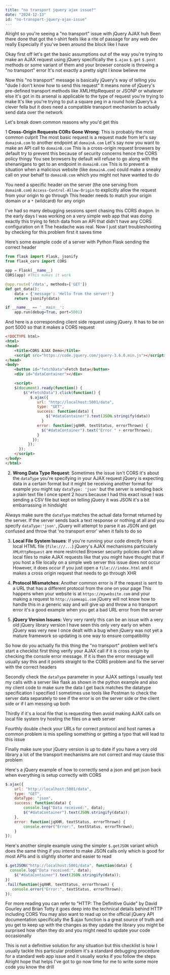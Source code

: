 ```yaml
---
title: "no transport jquery ajax issue?"
date: "2024-12-13"
id: "no-transport-jquery-ajax-issue"
---
```


Alright so you're seeing a "no transport" issue with jQuery AJAX huh Been there done that got the t-shirt feels like a rite of passage for any web dev really Especially if you've been around the block like I have

Okay first off let's get the basic assumptions out of the way you're trying to make an AJAX request using jQuery specifically the `$.ajax` `$.get` `$.post` methods or some variant of them and your browser console is throwing a "no transport" error It's not exactly a pretty sight I know believe me

Now this "no transport" message is basically jQuery's way of telling you "dude I don't know how to send this request" It means none of jQuery's pre-defined transport methods like XMLHttpRequest or JSONP or whatever else it's got in its arsenal is applicable to the type of request you're trying to make It's like you're trying to put a square peg in a round hole jQuery’s a clever fella but it does need a compatible transport mechanism to actually send data over the network

Let's break down common reasons why you'd get this

1 **Cross-Origin Requests CORs Gone Wrong**: This is probably the most common culprit The most basic request is a request made from let's say `domainA.com` to another endpoint at `domainA.com` Let's say now you want to make an API call to `domainB.com` This is a cross-origin request browsers by default try to prevent this because of security concerns hence the CORS policy thingy You see browsers by default will refuse to go along with the shenanigans to get to an endpoint in `domainB.com` This is to prevent a situation when a malicious website (like `domainA.com`) could make a sneaky call on your behalf to `domainB.com` which you might not have wanted to do

You need a specific header on the server (the one serving from `domainB.com`)  `Access-Control-Allow-Origin` to explicitly allow the request from your origin to go through This header needs to match your origin domain or a `*` (wildcard) for any origin

I've had so many debugging sessions spent chasing this CORS dragon. In the early days I was working on a very simple web app that was doing exactly this trying to fetch data from an API that didn't have any CORS configuration on it The headache was real. Now I just start troubleshooting by checking for this problem first it saves time

Here’s some example code of a server with Python Flask sending the correct header

```python
from flask import Flask, jsonify
from flask_cors import CORS

app = Flask(__name__)
CORS(app) #This makes it work

@app.route('/data', methods=['GET'])
def get_data():
    data = {'message': 'Hello from the server!'}
    return jsonify(data)

if __name__ == '__main__':
    app.run(debug=True, port=5001)
```

And here is a corresponding client side request using jQuery. It has to be on port 5000 so that it makes a CORS request
```html
<!DOCTYPE html>
<html>
<head>
    <title>CORS AJAX Demo</title>
    <script src="https://code.jquery.com/jquery-3.6.0.min.js"></script>
</head>
<body>
    <button id="fetchData">Fetch Data</button>
    <div id="dataContainer"></div>

    <script>
    $(document).ready(function() {
        $("#fetchData").click(function() {
           $.ajax({
              url: "http://localhost:5001/data",
              type: "GET",
              success: function(data) {
                  $("#dataContainer").text(JSON.stringify(data))
                }
              error: function(jqXHR, textStatus, errorThrown) {
                $("#dataContainer").text("Error " + errorThrown);
              }
            });
          });
      });
    </script>
</body>
</html>
```

2. **Wrong Data Type Request**: Sometimes the issue isn't CORS it's about the `dataType` you're specifying in your AJAX request jQuery is expecting data in a certain format but it might be receiving another format for example you might say `dataType: 'json'` but the server is sending back a plain text file I once spent 2 hours because I had this exact issue I was sending a CSV file but kept on telling jQuery it was JSON it's a bit embarrassing in hindsight

Always make sure the `dataType` matches the actual data format returned by the server. If the server sends back a text response or nothing at all and you specify `dataType:'json'`, jQuery will attempt to parse it as JSON and get confused and throw that 'no transport error' when it fails to do so

3. **Local File System Issues**: If you're running your code directly from a local HTML file (`file:///...`) jQuery's AJAX mechanisms particularly `XMLHttpRequest` are more restricted Browser security policies don’t allow local files to make AJAX requests like that you might have thought that if you host a file locally on a simple web server this issue does not occur However, it does occur if you just open a `file:///index.html` and it makes a cross origin request that needs to go through XHR

4. **Protocol Mismatches**: Another common error is if the request is sent to a URL that has a different protocol from the one on your page This happens when your website is at `https://mywebsite.com` and your making a request to `http://someapi.com` jQuery will not know how to handle this in a generic way and will give up and throw a no transport error it's a good example when you get a bad URL error from the server

5. **jQuery Version Issues:** Very very rarely this can be an issue with a very old jQuery library version I have seen this only very early on when jQuery was very new I once dealt with a bug when jQuery was not yet a mature framework so updating is one way to ensure compatibility

So how do you actually fix this thing the "no transport" problem well let's start a checklist first thing verify your AJAX call if it is cross origin by checking the console error message. If it is then the error message will usually say this and it points straight to the CORS problem and fix the server with the correct headers

Secondly check the `dataType` parameter in your AJAX settings I usually test my calls with a server like flask as shown in the python example and also my client code to make sure the data I get back matches the datatype specification I specified I sometimes use tools like Postman to check the server data separately to see if the error is on the server side or the client side or if I am messing up both

Thirdly if it's a local file that is requesting then avoid making AJAX calls on local file system try hosting the files on a web server

Fourthly double check your URLs for correct protocol and host names a common problem is mis spelling something or getting a typo that will lead to this issue

Finally make sure your jQuery version is up to date if you have a very old library a lot of the transport mechanisms are not correct and may cause this problem

Here's a jQuery example of how to correctly send a json and get json back when everything is setup correctly with CORS

```javascript
$.ajax({
    url: "http://localhost:5001/data",
    type: "GET",
    dataType: "json",
    success: function(data) {
        console.log("Data received:", data);
        $("#dataContainer").text(JSON.stringify(data));
    },
    error: function(jqXHR, textStatus, errorThrown) {
        console.error("Error:", textStatus, errorThrown);
    }
});
```
Here's another simple example using the simpler `$.getJSON` variant which does the same thing if you intend to make JSON calls only which is good for most APIs and is slightly shorter and easier to read

```javascript
$.getJSON("http://localhost:5001/data", function(data) {
  console.log("Data received:", data);
    $("#dataContainer").text(JSON.stringify(data));
})
.fail(function(jqXHR, textStatus, errorThrown) {
   console.error("Error:", textStatus, errorThrown);
});
```

For more reading you can refer to "HTTP: The Definitive Guide" by David Gourley and Brian Totty it goes deep into the technical details behind HTTP including CORS You may also want to read up on the official jQuery API documentation specifically the $.ajax function is a great source of truth and you get to keep up with the changes as they update the library you might be surprised how often they do and you might need to update your code occasionally

This is not a definitive solution for any situation but this checklist is how I usually tackle this particular problem it's a standard debugging procedure for a standard web app issue and it usually works if you follow the steps
Alright hope that helps I've got to go now time for me to write some more code you know the drill
